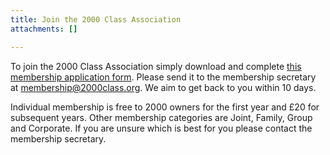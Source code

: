 ```yaml
---
title: Join the 2000 Class Association
attachments: []

---
```

To join the 2000 Class Association simply download and complete [this membership application form](/uploads/2021/03/02/membership-application-2000ca-2019.pdf). Please send it to the membership secretary at [membership@2000class.org](mailto:membership@2000class.org "Email").  We aim to get back to you within 10 days.

Individual membership is free to 2000 owners for the first year and £20 for subsequent years. Other membership categories are Joint, Family, Group and Corporate. If you are unsure which is best for you please contact the membership secretary.
